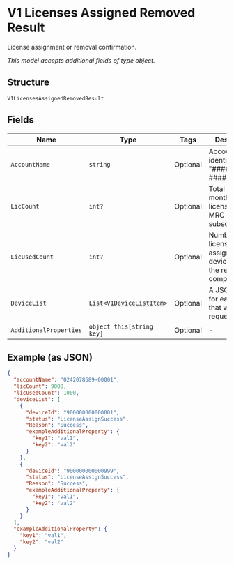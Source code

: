 
# V1 Licenses Assigned Removed Result

License assignment or removal confirmation.

*This model accepts additional fields of type object.*

## Structure

`V1LicensesAssignedRemovedResult`

## Fields

| Name | Type | Tags | Description |
|  --- | --- | --- | --- |
| `AccountName` | `string` | Optional | Account identifier in "##########-#####". |
| `LicCount` | `int?` | Optional | Total number of monthly licenses in an MRC subscription. |
| `LicUsedCount` | `int?` | Optional | Number of licenses assigned to devices after the request completed. |
| `DeviceList` | [`List<V1DeviceListItem>`](../../doc/models/v1-device-list-item.md) | Optional | A JSON object for each device that was in the request. |
| `AdditionalProperties` | `object this[string key]` | Optional | - |

## Example (as JSON)

```json
{
  "accountName": "0242078689-00001",
  "licCount": 9000,
  "licUsedCount": 1000,
  "deviceList": [
    {
      "deviceId": "900000000000001",
      "status": "LicenseAssignSuccess",
      "Reason": "Success",
      "exampleAdditionalProperty": {
        "key1": "val1",
        "key2": "val2"
      }
    },
    {
      "deviceId": "900000000000999",
      "status": "LicenseAssignSuccess",
      "Reason": "Success",
      "exampleAdditionalProperty": {
        "key1": "val1",
        "key2": "val2"
      }
    }
  ],
  "exampleAdditionalProperty": {
    "key1": "val1",
    "key2": "val2"
  }
}
```


